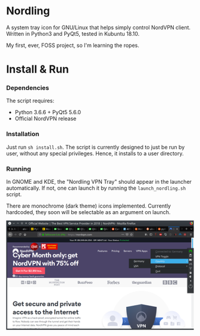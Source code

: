 # Nordling
A system tray icon for GNU/Linux that helps simply control NordVPN client. Written in Python3 and PyQt5, tested in Kubuntu 18.10.

My first, ever, FOSS project, so I'm learning the ropes.

# Install & Run
### Dependencies
The script requires:
* Python 3.6.6 + PyQt5 5.6.0
* Official NordVPN release

### Installation
Just run `sh install.sh`. The script is currently designed to just be run by user, without any special privileges. 
Hence, it installs to a user directory.

### Running
In GNOME and KDE, the "Nordling VPN Tray" should appear in the launcher automatically.
If not, one can launch it by running the `launch_nordling.sh` script. 

There are monochrome (dark theme) icons implemented.
Currently hardcoded, they soon will be selectable as an argument on launch.

![Screenshot](resources/screenshot.png)